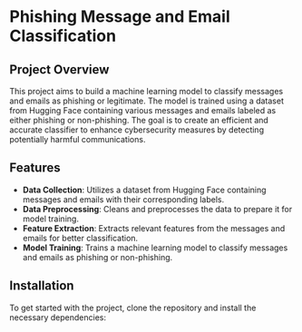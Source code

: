 # Phishing Message and Email Classification

## Project Overview

This project aims to build a machine learning model to classify messages and emails as phishing or legitimate. The model is trained using a dataset from Hugging Face containing various messages and emails labeled as either phishing or non-phishing. The goal is to create an efficient and accurate classifier to enhance cybersecurity measures by detecting potentially harmful communications.

## Features

- **Data Collection**: Utilizes a dataset from Hugging Face containing messages and emails with their corresponding labels.
- **Data Preprocessing**: Cleans and preprocesses the data to prepare it for model training.
- **Feature Extraction**: Extracts relevant features from the messages and emails for better classification.
- **Model Training**: Trains a machine learning model to classify messages and emails as phishing or non-phishing.

## Installation

To get started with the project, clone the repository and install the necessary dependencies:


